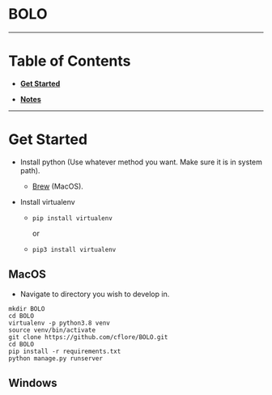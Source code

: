 # BOLO

***

# Table of Contents

* **[Get Started](#get-started)**

* **[Notes](#notes)**

***

# Get Started

* Install python (Use whatever method you want. Make sure it is in system path).
    * [Brew](https://brew.sh/) (MacOS).

* Install virtualenv
    *   ```
        pip install virtualenv
        ```
        or
    *   ```
        pip3 install virtualenv
        ```

## MacOS

* Navigate to directory you wish to develop in.

```
mkdir BOLO
cd BOLO
virtualenv -p python3.8 venv
source venv/bin/activate
git clone https://github.com/cflore/BOLO.git
cd BOLO
pip install -r requirements.txt
python manage.py runserver
```
## Windows
